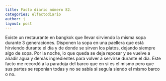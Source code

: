 ```yaml
---
title: Facto diario número 82.
categories: elfactodiario
author: j
layout: post
---
```

Existe un restaurante en bangkok que llevar sirviendo la misma sopa durante 3 generaciones. Disponen la sopa en una paellera que está hirviendo durante el día y de donde se sirven los platos, dejando siempre algo de sopa. Por la noche, lo que queda se deja reposar y se vuelve a añadir agua y demás ingredientes para volver a servirse durante el día. Este facto me recordó a la paradoja del barco que en si es el mismo pero que sus partes se reponían todas y no se sabía si seguía siendo el mismo barco o no.
